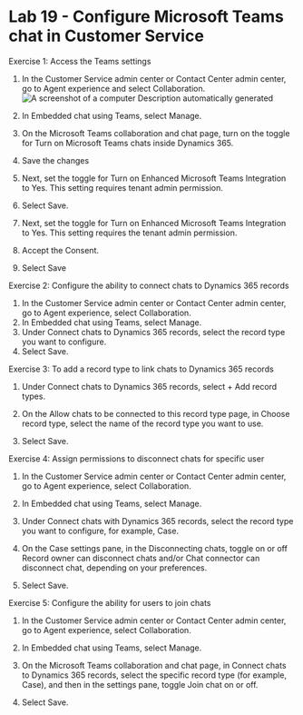 # Lab 19 - Configure Microsoft Teams chat in Customer Service

Exercise 1: Access the Teams settings
1.	In the Customer Service admin center or Contact Center admin center, go to Agent experience and select Collaboration.
   ![A screenshot of a computer Description automatically
generated](./media/media2/image10.png)
3.	In Embedded chat using Teams, select Manage.
 
4.	On the Microsoft Teams collaboration and chat page, turn on the toggle for Turn on Microsoft Teams chats inside Dynamics 365.
5.	Save the changes
 
6.	Next, set the toggle for Turn on Enhanced Microsoft Teams Integration to Yes. This setting requires tenant admin permission.
7.	Select Save.
 
9.	Next, set the toggle for Turn on Enhanced Microsoft Teams Integration to Yes. This setting requires the tenant admin permission. 
 
7.	Accept the Consent.
 
8.	Select Save
 
Exercise 2: Configure the ability to connect chats to Dynamics 365 records
1.	In the Customer Service admin center or Contact Center admin center, go to Agent experience, select Collaboration.
2.	In Embedded chat using Teams, select Manage.
3.	Under Connect chats to Dynamics 365 records, select the record type you want to configure.
4.	Select Save.
 
Exercise 3: To add a record type to link chats to Dynamics 365 records
1.	Under Connect chats to Dynamics 365 records, select + Add record types.
 
2.	On the Allow chats to be connected to this record type page, in Choose record type, select the name of the record type you want to use.
3.	Select Save.
 
Exercise 4: Assign permissions to disconnect chats for specific user 
1.	In the Customer Service admin center or Contact Center admin center, go to Agent experience, select Collaboration.
2.	In Embedded chat using Teams, select Manage.
3.	Under Connect chats with Dynamics 365 records, select the record type you want to configure, for example, Case. 
 
4.	On the Case settings pane, in the Disconnecting chats, toggle on or off Record owner can disconnect chats and/or Chat connector can disconnect chat, depending on your preferences.
5.	Select Save.
 
Exercise 5: Configure the ability for users to join chats
1.	In the Customer Service admin center or Contact Center admin center, go to Agent experience, select Collaboration.
2.	In Embedded chat using Teams, select Manage.
3.	On the Microsoft Teams collaboration and chat page, in Connect chats to Dynamics 365 records, select the specific record type (for example, Case), and then in the settings pane, toggle Join chat on or off.
 
4.	Select Save.

